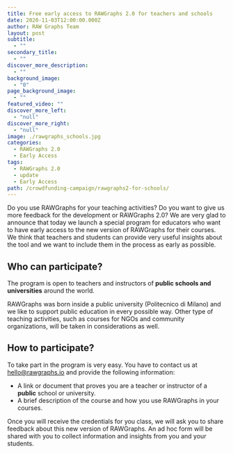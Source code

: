 ```yaml
---
title: Free early access to RAWGraphs 2.0 for teachers and schools
date: 2020-11-03T12:00:00.000Z
author: RAW Graphs Team
layout: post
subtitle:
  - ""
secondary_title:
  - ""
discover_more_description:
  - ""
background_image:
  - "0"
page_background_image:
  - ""
featured_video: ""
discover_more_left:
  - "null"
discover_more_right:
  - "null" 
image: ./rawgraphs_schools.jpg
categories:
  - RAWGraphs 2.0
  - Early Access
tags:
  - RAWGraphs 2.0
  - update
  - Early Access
path: /crowdfunding-campaign/rawgraphs2-for-schools/
---
```


Do you use RAWGraphs for your teaching activities? Do you want to give us more feedback for the development or RAWGraphs 2.0?
We are very glad to announce that today we launch a special program for educators who want to have early access to the new version of RAWGraphs for their courses. We think that teachers and students can provide very useful insights about the tool and we want to include them in the process as early as possible.

## Who can participate?
The program is open to teachers and instructors of **public schools and universities** around the world.

RAWGraphs was born inside a public university (Politecnico di Milano) and we like to support public education in every possible way. Other type of teaching activities, such as courses for NGOs and community organizations, will be taken in considerations as well.

## How to participate?
To take part in the program is very easy. You have to contact us at [hello@rawgraphs.io](mailto:hello@rawgraphs.io) and provide the following information:
- A link or document that proves you are a teacher or instructor of a **public** school or university.
- A brief description of the course and how you use RAWGraphs in your courses.

Once you will receive the credentials for you class, we will ask you to share feedback about this new version of RAWGraphs. An ad hoc form will be shared with you to collect information and insights from you and your students.
